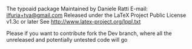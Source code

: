 The typoaid package
Maintained by Daniele Ratti
E-mail: ilfuria+tya@gmail.com
Released under the LaTeX Project Public License v1.3c or later
See http://www.latex-project.org/lppl.txt

Please if you want to contribute fork the Dev branch, where all the unreleased and potentially untested code will go
